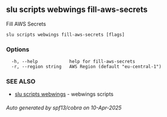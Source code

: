 ## slu scripts webwings fill-aws-secrets

Fill AWS Secrets

```
slu scripts webwings fill-aws-secrets [flags]
```

### Options

```
  -h, --help            help for fill-aws-secrets
  -r, --region string   AWS Region (default "eu-central-1")
```

### SEE ALSO

* [slu scripts webwings](slu_scripts_webwings.md)	 - webwings scripts

###### Auto generated by spf13/cobra on 10-Apr-2025
